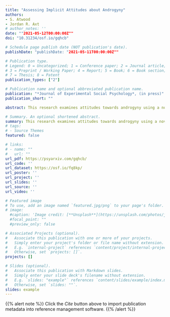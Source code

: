 ```yaml
---
title: "Assessing Implicit Attitudes about Androgyny"
authors:
- S. Atwood
- Jordan R. Axt
# author_notes: ''
date: ""2021-05-12T00:00:00Z""
doi: "10.31234/osf.io/gqhcb"

# Schedule page publish date (NOT publication's date).
publishDate: "publishDate: "2021-05-11T00:00:00Z""

# Publication type.
# Legend: 0 = Uncategorized; 1 = Conference paper; 2 = Journal article;
# 3 = Preprint / Working Paper; 4 = Report; 5 = Book; 6 = Book section;
# 7 = Thesis; 8 = Patent
publication_types: ["2"]

# Publication name and optional abbreviated publication name.
publication: "*Journal of Experimental Social Psychology*, (in press)"
publication_short: ""

abstract: This research examines attitudes towards androgyny using a novel Implicit Association Test (IAT) that assesses implicit evaluations of gender conforming people (i.e., those who look stereotypically male or female) vs. androgynous people (i.e., those whose appearance includes a combination of masculine and feminine traits). Over 6 studies (N > 6000), we develop a gender expression IAT and present evidence for its internal validity and incremental predictive validity with relevant psychosocial attitudes, such as need for closure, political ideology, and support for nonbinary affirming policies. Although the IAT consistently revealed more positive associations towards gender conforming than androgynous people and was reliably correlated with parallel measures of explicit attitudes, it failed to predict several behavioral outcomes related to gender expression in contexts like judgment, perceptual fluency, and mouse-tracking. We discuss the implications of these results concerning the study of gender expression and implicit social cognition.

# Summary. An optional shortened abstract.
summary: This research examines attitudes towards androgyny using a novel Implicit Association Test (IAT) that assesses implicit evaluations of gender conforming people (i.e., those who look stereotypically male or female) vs. androgynous people (i.e., those whose appearance includes a combination of masculine and feminine traits). 
# tags:
# - Source Themes
featured: false

# links:
# - name: ""
#   url: ""
url_pdf: https://psyarxiv.com/gqhcb/
url_code: ''
url_dataset: https://osf.io/fq8kp/
url_poster: ''
url_project: ''
url_slides: ''
url_source: ''
url_video: ''

# Featured image
# To use, add an image named `featured.jpg/png` to your page's folder. 
# image:
  #caption: 'Image credit: [**Unsplash**](https://unsplash.com/photos/jdD8gXaTZsc)'
  #focal_point: ""
  #preview_only: false

# Associated Projects (optional).
#   Associate this publication with one or more of your projects.
#   Simply enter your project's folder or file name without extension.
#   E.g. `internal-project` references `content/project/internal-project/index.md`.
#   Otherwise, set `projects: []`.
projects: []

# Slides (optional).
#   Associate this publication with Markdown slides.
#   Simply enter your slide deck's filename without extension.
#   E.g. `slides: "example"` references `content/slides/example/index.md`.
#   Otherwise, set `slides: ""`.
slides: example
---
```


{{% alert note %}}
Click the *Cite* button above to import publication metadata into reference management software.
{{% /alert %}}
